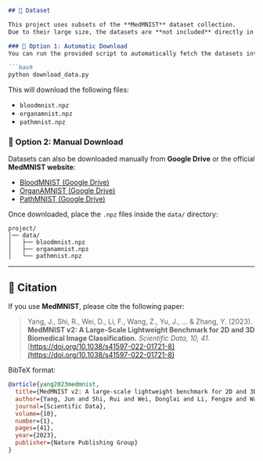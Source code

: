 ````markdown
## 📂 Dataset

This project uses subsets of the **MedMNIST** dataset collection.  
Due to their large size, the datasets are **not included** directly in this repository.  

### 🔹 Option 1: Automatic Download
You can run the provided script to automatically fetch the datasets into the `data/` directory:

```bash
python download_data.py
````

This will download the following files:

* `bloodmnist.npz`
* `organamnist.npz`
* `pathmnist.npz`

### 🔹 Option 2: Manual Download

Datasets can also be downloaded manually from **Google Drive** or the official **MedMNIST website**:

* [BloodMNIST (Google Drive)](https://drive.google.com/file/d/1XMw4kR_8oEQ5z7yuxkK-SMAIoJY812u3/view?usp=sharing)
* [OrganAMNIST (Google Drive)](https://drive.google.com/file/d/1aCbYfGVMLp9DK3_8mCO94PB3eoxvTpxc/view?usp=sharing)
* [PathMNIST (Google Drive)](https://drive.google.com/file/d/1hkznwSVSdOaY53SryQbp5qtt5JXAOOfR/view?usp=sharing)

Once downloaded, place the `.npz` files inside the `data/` directory:

```
project/
│── data/
│   ├── bloodmnist.npz
│   ├── organamnist.npz
│   └── pathmnist.npz
```

---

## 📖 Citation

If you use **MedMNIST**, please cite the following paper:

> Yang, J., Shi, R., Wei, D., Li, F., Wang, Z., Yu, J., … & Zhang, Y. (2023). **MedMNIST v2: A Large-Scale Lightweight Benchmark for 2D and 3D Biomedical Image Classification.** *Scientific Data, 10, 41.*
> [https://doi.org/10.1038/s41597-022-01721-8](https://doi.org/10.1038/s41597-022-01721-8)

BibTeX format:

```bibtex
@article{yang2023medmnist,
  title={MedMNIST v2: A large-scale lightweight benchmark for 2D and 3D biomedical image classification},
  author={Yang, Jun and Shi, Rui and Wei, Donglai and Li, Fengze and Wang, Ziyang and Yu, Jiancheng and Zhang, Yue},
  journal={Scientific Data},
  volume={10},
  number={1},
  pages={41},
  year={2023},
  publisher={Nature Publishing Group}
}

```
